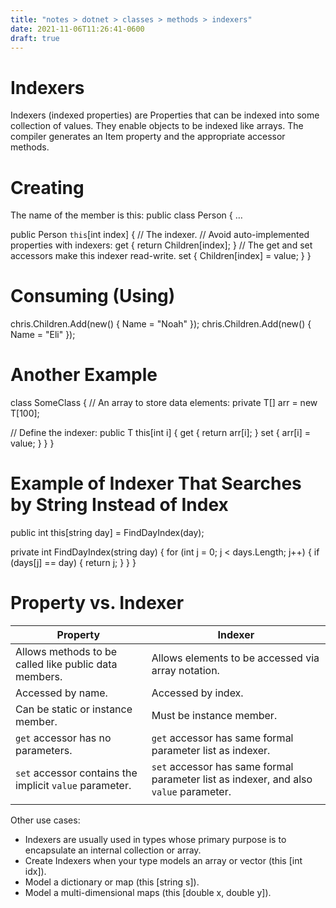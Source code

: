 ```yaml
---
title: "notes > dotnet > classes > methods > indexers"
date: 2021-11-06T11:26:41-0600
draft: true
---
```

# Indexers
Indexers (indexed properties) are Properties that can be indexed into some collection of values.
They enable objects to be indexed like arrays.
The compiler generates an Item property and the appropriate accessor methods.

# Creating
The name of the member is this:
public class Person {
…

public Person `this`[int index] { // The indexer.
 // Avoid auto-implemented properties with indexers:
get { return Children[index]; } // The get and set accessors make this indexer read-write.
set {
Children[index] = value;
}
}

# Consuming (Using)
chris.Children.Add(new() { Name = "Noah" });
chris.Children.Add(new() { Name = "Eli" });

# Another Example
class SomeClass<T> {
// An array to store data elements:
private T[] arr = new T[100];

// Define the indexer:
public T this[int i] {
get { return arr[i]; }
set { arr[i] = value; }
}
}

# Example of Indexer That Searches by String Instead of Index
public int this[string day] = FindDayIndex(day);

private int FindDayIndex(string day) {
for (int j = 0; j < days.Length; j++) {
if (days[j] == day) {
return j;
}
}
}

# Property vs. Indexer
| Property                                                                                                | Indexer                                                                                                                               |
|---------------------------------------------------------------------------------------------------------|---------------------------------------------------------------------------------------------------------------------------------------|
| Allows methods to be called like public data members.                                                   | Allows elements to be accessed via array notation.                                                                                    |
| Accessed by name.                                                                                       | Accessed by index.                                                                                                                    |
| Can be static or instance member.                                                                       | Must be instance member.                                                                                                              |
| `get` accessor has no parameters.                                               | `get` accessor has same formal parameter list as indexer.                                                     |
| `set` accessor contains the implicit `value` parameter. | `set` accessor has same formal parameter list as indexer, and also `value` parameter. |
|                                                                                                        |                                                                                                                                      |

Other use cases:
- Indexers are usually used in types whose primary purpose is to encapsulate an internal collection or array.
- Create Indexers when your type models an array or vector (this [int idx]).
- Model a dictionary or map (this [string s]).
- Model a multi-dimensional maps (this [double x, double y]).

